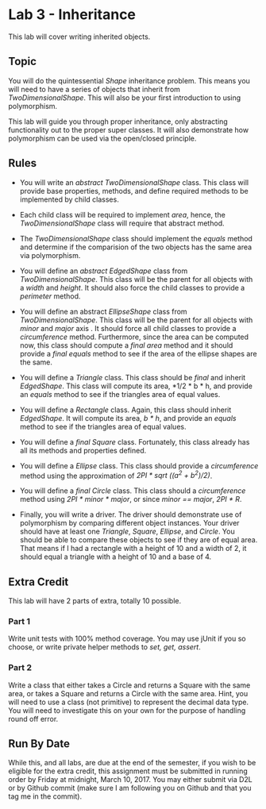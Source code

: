 # Lab 3 - Inheritance
This lab will cover writing inherited objects.

## Topic

You will do the quintessential *Shape* inheritance problem. This means you will need to have a series of objects that inherit from *TwoDimensionalShape*. This will also be your first introduction to using polymorphism. 

This lab will guide you through proper inheritance, only abstracting functionality out to the proper super classes. 
It will also demonstrate how polymorphism can be used via the open/closed principle.

## Rules
* You will write an *abstract TwoDimensionalShape* class. This class will provide base properties, methods, and define required methods to be implemented by child classes.
	
* Each child class will be required to implement *area*, hence, the *TwoDimensionalShape* class will require that abstract method.

* The *TwoDimensionalShape* class should implement the *equals* method and determine if the comparision of the two objects has the same area via polymorphism.
	
* You will define an *abstract EdgedShape* class from *TwoDimensionalShape*. This class will be the parent for all objects with a *width* and *height*. It should also force the child classes to provide a *perimeter* method. 

* You will define an abstract *EllipseShape* class from *TwoDimensionalShape*. This class will be the parent for all objects with *minor* and 
*major* axis
. It should force all child classes to provide a *circumference* method. Furthermore, since the area can be computed 
now, this class should compute a *final area* method and it should provide a *final equals* method to see if the area
 of the ellipse shapes are the same.

* You will define a *Triangle* class. This class should be *final* and inherit *EdgedShape*. This class will compute 
its area, *1/2 * b * h, and provide an *equals* method to see if the triangles area of equal values.

* You will define a *Rectangle* class. Again, this class should inherit *EdgedShape*. It will compute its area, *b * 
h*, and provide an *equals* method to see if the triangles area of equal values.

* You will define a *final Square* class. Fortunately, this class already has all its methods and properties defined. 

* You will define a *Ellipse* class. This class should provide a *circumference* method using the approximation of *2PI * sqrt ((a<sup>2</sup> + b<sup>2</sup>)/2)*. 

* You will define a *final Circle* class. This class should a *circumference* method using *2PI * minor * major*, or 
since *minor == major*, *2PI * R*.

* Finally, you will write a driver. The driver should demonstrate use of polymorphism by comparing different object 
instances. Your driver should have at least one *Triangle*, *Square*, *Ellipse*, and *Circle*. You should be able to 
compare these objects to see if they are of equal area. That means if I had a rectangle with a height of 10 and a 
width of 2, it should equal a triangle with a height of 10 and a base of 4.

## Extra Credit
This lab will have 2 parts of extra, totally 10 possible. 

### Part 1
Write unit tests with 100% method coverage. You may use jUnit if you so choose, or write private helper methods to 
*set, get, assert*.

### Part 2
Write a class that either takes a Circle and returns a Square with the same area, or takes a Square and returns a 
Circle with the same area. Hint, you will need to use a class (not primitive) to represent the decimal data type. You
 will need to investigate this on your own for the purpose of handling round off error.
 
## Run By Date
 
While this, and all labs, are due at the end of the semester, if you wish to be eligible for the extra credit, this assignment must be submitted in running order by Friday at midnight, March 10, 2017. You may either submit via D2L or by Github commit (make sure I am following you on Github and that you tag me in the commit).